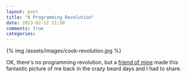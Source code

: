 ```yaml
---
layout: post
title: "A Programming Revolution"
date: 2013-02-12 11:50
comments: true
categories: 
---
```

{% img /assets/images/cook-revolution.jpg %}

OK, there's no programming revolution, but a [friend of mine](https://twitter.com/bakes) made this fantastic picture of me back in the crazy beard days and I had to share.
